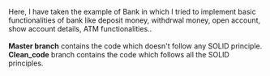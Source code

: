 Here, I have taken the example of Bank in which I tried to implement basic functionalities of bank like deposit money, withdrwal money, open account, show account details, ATM functionalities..<br /><br />
**Master branch** contains the code which doesn't follow any SOLID principle. <br />
**Clean_code** branch contains the code which follows all the SOLID principles.
